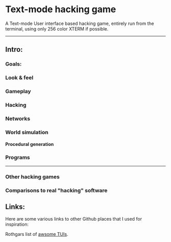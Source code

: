 # Text-mode hacking game

A Text-mode User interface based hacking game, entirely run from the terminal, using only 256 color XTERM if possible.

***

## Intro:

### Goals:

### Look & feel

### Gameplay

### Hacking

### Networks

### World simulation

#### Procedural generation

### Programs

***

### Other hacking games

### Comparisons to real "hacking" software

## Links:

Here are some various links to other Github places that I used for inspiration:

Rothgars list of [awsome TUIs](https://github.com/rothgar/awesome-tuis).